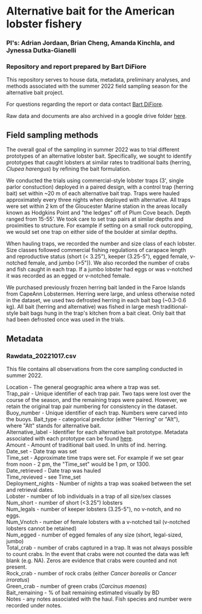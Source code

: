 # Alternative bait for the American lobster fishery

### PI's: Adrian Jordaan, Brian Cheng, Amanda Kinchla, and Jynessa Dutka-Gianelli

### Repository and report prepared by Bart DiFiore

This repository serves to house data, metadata, preliminary analyses, and methods associated with the summer 2022 field sampling season for the alternative bait project. <br>

For questions regarding the report or data contact [Bart DiFiore](mailto:bdifiore@ucsb.edu).<br>

Raw data and documents are also archived in a google drive folder [here](https://drive.google.com/open?id=1FddRBsIQjnhlC8Ou6a2bvTekOQfMXLVr&authuser=bdifiore%40ucsb.edu&usp=drive_fs).<br>

## Field sampling methods

The overall goal of the sampling in summer 2022 was to trial different prototypes of an alternative lobster bait. Specifically, we sought to identify prototypes that caught lobsters at similar rates to traditional baits (herring, *Clupea harengus*) by refining the bait formulation.<br>

We conducted the trials using commercial-style lobster traps (3', single parlor constuction) deployed in a paired design, with a control trap (herring bait) set within ~20 m of each alternative bait trap. Traps were hauled approximately every three nights when deployed with alternative. All traps were set within 2 km of the Gloucester Marine station in the areas locally known as Hodgkins Point and "the ledges" off of Plum Cove beach. Depth ranged from 15-55'. We took care to set trap pairs at similar depths and proximities to structure. For example if setting on a small rock outcropping, we would set one trap on either side of the boulder at similar depths.<br>

When hauling traps, we recorded the number and size class of each lobster. Size classes followed commercial fishing regulations of carapace length and reproductive status (short (< 3.25"), keeper (3.25-5"), egged female, v-notched female, and jumbo (>5")). We also recorded the number of crabs and fish caught in each trap. If a jumbo lobster had eggs or was v-notched it was recorded as an egged or v-notched female.<br>

We purchased previously frozen herring bait landed in the Faroe Islands from CapeAnn Lobstermen. Herring were large, and unless otherwise noted in the dataset, we used two defrosted herring in each bait bag (~0.3-0.6 kg). All bait (herring and alternative) was fished in large mesh traditional-style bait bags hung in the trap's kitchen from a bait cleat. Only bait that had been defrosted once was used in the trials.<br>


## Metadata

### Rawdata_20221017.csv

This file contains all observations from the core sampling conducted in summer 2022. 

Location - The general geographic area where a trap was set.<br>
Trap_pair - Unique identifier of each trap pair. Two taps were lost over the course of the season, and the remaining traps were paired. However, we retain the original trap pair numbering for consistency in the dataset.<br>
Buoy_number - Unique identifier of each trap. Numbers were carved into the buoys. 
Bait_type - categorical predictor (either "Herring" or "Alt"), where "Alt" stands for alternative bait.<br>
Alternative_label - Identifier for each alternative bait prototype. Metadata associated with each prototype can be found [here](https://docs.google.com/spreadsheets/d/1QMPQGISEwp9p9eJ8eS26mkG6gupRmHZ8yigrYQaDgqQ?authuser=bdifiore%40ucsb.edu&usp=drive_fs).<br>
Amount - Amount of traditional bait used. In units of ind. herring.<br> 
Date_set - Date trap was set<br>
Time_set - Approximate time traps were set. For example if we set gear from noon - 2 pm, the "Time_set" would be 1 pm, or 1300.<br> 
Date_retrieved - Date trap was hauled<br>
Time_revieved - see Time_set<br>
Deployment_nights - Number of nights a trap was soaked between the set and retrieval dates.<br> 
Lobster - number of lob individuals in a trap of all size/sex classes<br>
Num_short - number of short (<3.25") lobsters<br>
Num_legals - number of keeper lobsters (3.25-5"), no v-notch, and no eggs.<br> 
Num_Vnotch - number of female lobsters with a v-notched tail (v-notched lobsters cannot be retained)<br>
Num_egged - number of egged females of any size (short, legal-sized, jumbo)<br>
Total_crab - number of crabs captured in a trap. It was not always possible to count crabs. In the event that crabs were not counted the data was left blank (e.g. NA). Zeros are evidence that crabs were counted and not present.<br>
Rock_crab - number of rock crabs (either *Cancer borealis* or *Cancer irroratus*)<br>
Green_crab - number of green crabs (*Carcinus maenas*)<br>
Bait_remaining - % of bait remaining estimated visually by BD<br>
Notes - any notes associated with the haul. Fish species and number were recorded under notes.<br>


